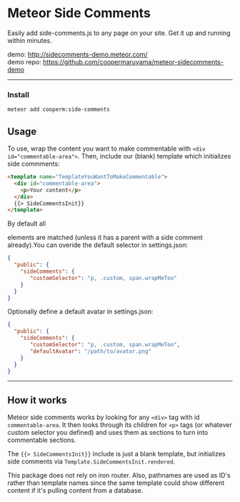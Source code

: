 # Meteor Side Comments

Easily add side-comments.js to any page on your site. Get it up and running
within minutes.

demo: http://sidecomments-demo.meteor.com/  
demo repo: https://github.com/coopermaruyama/meteor-sidecomments-demo

---

### Install

~~~
meteor add cooperm:side-comments
~~~


## Usage
To use, wrap the content you want to make commentable with
`<div id="commentable-area">`. Then, include our (blank) template which
initializes side commments:

~~~html
<template name="TemplateYouWantToMakeCommentable">
  <div id="commentable-area">
    <p>Your content</p>
  </div>
  {{> SideCommentsInit}}
</template>
~~~

By default all <p> elements are matched (unless it has a parent with a side comment already).You can overide the default selector in settings.json:

~~~json
{
  "public": {
    "sideComments": {
       "customSelector": "p, .custom, span.wrapMeToo"
    }
  }
}
~~~



Optionally define a default avatar in settings.json:

~~~json
{
  "public": {
    "sideComments": {
       "customSelector": "p, .custom, span.wrapMeToo",
       "defaultAvatar": "/path/to/avatar.png"
    }
  }
}
~~~

---

## How it works

Meteor side comments works by looking for any `<div>` tag with id `commentable-area`.
It then looks through its children for `<p>` tags (or whatever custom selector you defined) and uses them as sections to
turn into commentable sections.

The `{{> SideCommentsInit}}` include is just a blank template, but initializes
side comments via `Template.SideCommentsInit.rendered`.

This package does not rely on iron router. Also, pathnames are used as ID's
rather than template names since the same template could show different content
if it's pulling content from a database.
